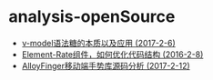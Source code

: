 # analysis-openSource

- [v-model语法糖的本质以及应用 (2017-2-6)](https://github.com/jvsheng/analysis-openSource/issues/2)
- [Element-Rate组件，如何优化代码结构 (2016-2-8)](https://github.com/jvsheng/analysis-openSource/issues/3)
- [AlloyFinger移动端手势库源码分析 (2017-2-12)](https://github.com/jvsheng/analysis-openSource/issues/1)